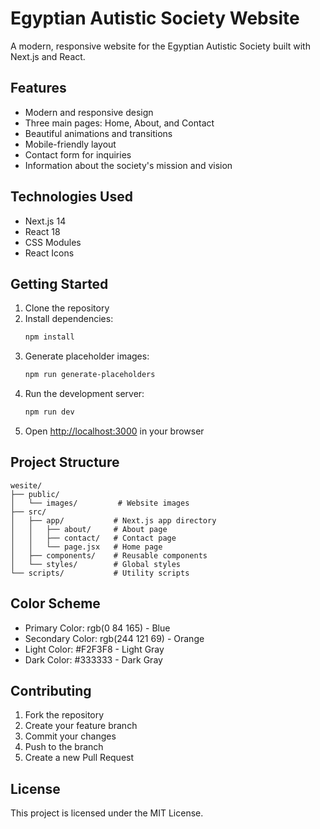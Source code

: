 # Egyptian Autistic Society Website

A modern, responsive website for the Egyptian Autistic Society built with Next.js and React.

## Features

- Modern and responsive design
- Three main pages: Home, About, and Contact
- Beautiful animations and transitions
- Mobile-friendly layout
- Contact form for inquiries
- Information about the society's mission and vision

## Technologies Used

- Next.js 14
- React 18
- CSS Modules
- React Icons

## Getting Started

1. Clone the repository
2. Install dependencies:
   ```bash
   npm install
   ```
3. Generate placeholder images:
   ```bash
   npm run generate-placeholders
   ```
4. Run the development server:
   ```bash
   npm run dev
   ```
5. Open [http://localhost:3000](http://localhost:3000) in your browser

## Project Structure

```
wesite/
├── public/
│   └── images/         # Website images
├── src/
│   ├── app/           # Next.js app directory
│   │   ├── about/     # About page
│   │   ├── contact/   # Contact page
│   │   └── page.jsx   # Home page
│   ├── components/    # Reusable components
│   └── styles/        # Global styles
└── scripts/           # Utility scripts
```

## Color Scheme

- Primary Color: rgb(0 84 165) - Blue
- Secondary Color: rgb(244 121 69) - Orange
- Light Color: #F2F3F8 - Light Gray
- Dark Color: #333333 - Dark Gray

## Contributing

1. Fork the repository
2. Create your feature branch
3. Commit your changes
4. Push to the branch
5. Create a new Pull Request

## License

This project is licensed under the MIT License.
